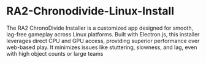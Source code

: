 # RA2-Chronodivide-Linux-Install
The RA2 ChronoDivide Installer is a customized app designed for smooth, lag-free gameplay across Linux platforms. Built with Electron.js, this installer leverages direct CPU and GPU access, providing superior performance over web-based play. It minimizes issues like stuttering, slowness, and lag, even with high object counts or large teams
